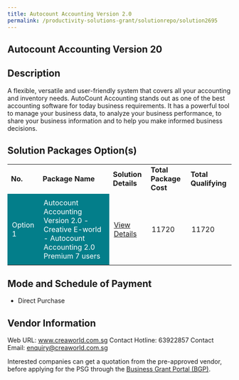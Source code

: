 ```yaml
---
title: Autocount Accounting Version 2.0
permalink: /productivity-solutions-grant/solutionrepo/solution2695
---
```


## Autocount Accounting Version 20

## Description

A flexible, versatile and user-friendly system that covers all your accounting and inventory needs.
AutoCount Accounting stands out as one of the best accounting software for today business requirements. It has a powerful tool to manage your business data, to analyze your business performance, to share your business information and to help you make informed business decisions.

## Solution Packages Option(s)

<table>
<tr>
<td><b>No.</b></td>
<td><b>Package Name</b></td>
<td><b>Solution Details</b></td>
<td><b>Total Package Cost</b></td>
<td><b>Total Qualifying</b></td>
</tr>
<tr>
<td style='padding: 10px; background-color: #037E8A; color: #FFFFFF;'>Option 1</td>
<td style='padding: 10px; background-color: #037E8A; color: #FFFFFF;'>Autocount Accounting Version 2.0 - Creative E-world - Autocount Accounting 2.0 Premium 7 users</td>
<td style='padding: 10px;'><a href='https://www.gobusiness.gov.sg/images/psg/Creative_E-World_Autocount_20210280_Annex_3_Part_4.pdf' target='_blank'>View Details</a></td>
<td style='padding: 10px;'>11720</td>
<td style='padding: 10px;'>11720</td>
</tr>
</table>

## Mode and Schedule of Payment

 - Direct Purchase

## Vendor Information

 Web URL: www.creaworld.com.sg 
Contact Hotline: 63922857 
Contact Email: enquiry@creaworld.com.sg 


Interested companies can get a quotation from the pre-approved vendor, before applying for the PSG through the <a href='https://www.businessgrants.gov.sg/'>Business Grant Portal (BGP)</a>.

<script src="/jquery/resize-tables.js"></script>
